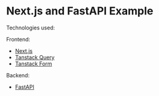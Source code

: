 # Next.js and FastAPI Example

Technologies used:

Frontend:

- [Next.js](https://nextjs.org/)
- [Tanstack Query](https://tanstack.com/query/latest)
- [Tanstack Form](https://tanstack.com/form/latest)

Backend:

- [FastAPI](https://fastapi.tiangolo.com/)
